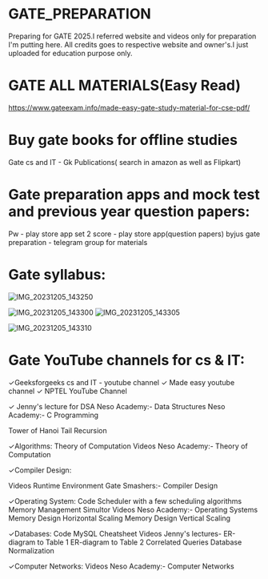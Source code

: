 # GATE_PREPARATION
Preparing for GATE 2025.I referred website and videos only for preparation I'm putting here. All credits goes to respective website and owner's.I just uploaded for education purpose only.

# GATE ALL MATERIALS(Easy Read)
https://www.gateexam.info/made-easy-gate-study-material-for-cse-pdf/

# Buy gate books for offline studies
Gate cs and IT - Gk Publications( search in amazon as well as Flipkart)

# Gate preparation apps and mock test and previous year question papers:

Pw - play store app
set 2 score - play store app(question papers)
byjus gate preparation - telegram group for materials

# Gate syllabus:
![IMG_20231205_143250](https://github.com/Gunasekaran-143/GATE_PREPARATION/assets/134137559/92cbfc1d-7006-43b5-be3b-feae5a39fdc0)

![IMG_20231205_143300](https://github.com/Gunasekaran-143/GATE_PREPARATION/assets/134137559/56a55b32-66ea-4c15-9189-c293ba32413b)
![IMG_20231205_143305](https://github.com/Gunasekaran-143/GATE_PREPARATION/assets/134137559/32add078-3cfb-4dea-ab0b-96e5420fa352)

![IMG_20231205_143310](https://github.com/Gunasekaran-143/GATE_PREPARATION/assets/134137559/41cb0f98-45a7-49ad-8039-3150ea27bd86)

# Gate YouTube channels for cs & IT:

✓Geeksforgeeks cs and IT - youtube channel
✓ Made easy youtube channel
✓ NPTEL YouTube Channel


✓ Jenny's lecture for DSA
 Neso Academy:- Data Structures
 Neso Academy:- C Programming

Tower of Hanoi
Tail Recursion

✓Algorithms:
Theory of Computation
Videos
Neso Academy:- Theory of Computation

✓Compiler Design:

Videos
Runtime Environment
Gate Smashers:- Compiler Design

✓Operating System:
Code
Scheduler with a few scheduling algorithms
Memory Management Simultor
Videos
Neso Academy:- Operating Systems
Memory Design Horizontal Scaling
Memory Design Vertical Scaling

✓Databases:
Code
MySQL Cheatsheet
Videos
Jenny's lectures-
ER-diagram to Table 1
ER-diagram to Table 2
Correlated Queries
Database Normalization

✓Computer Networks:
Videos
Neso Academy:- Computer Networks





